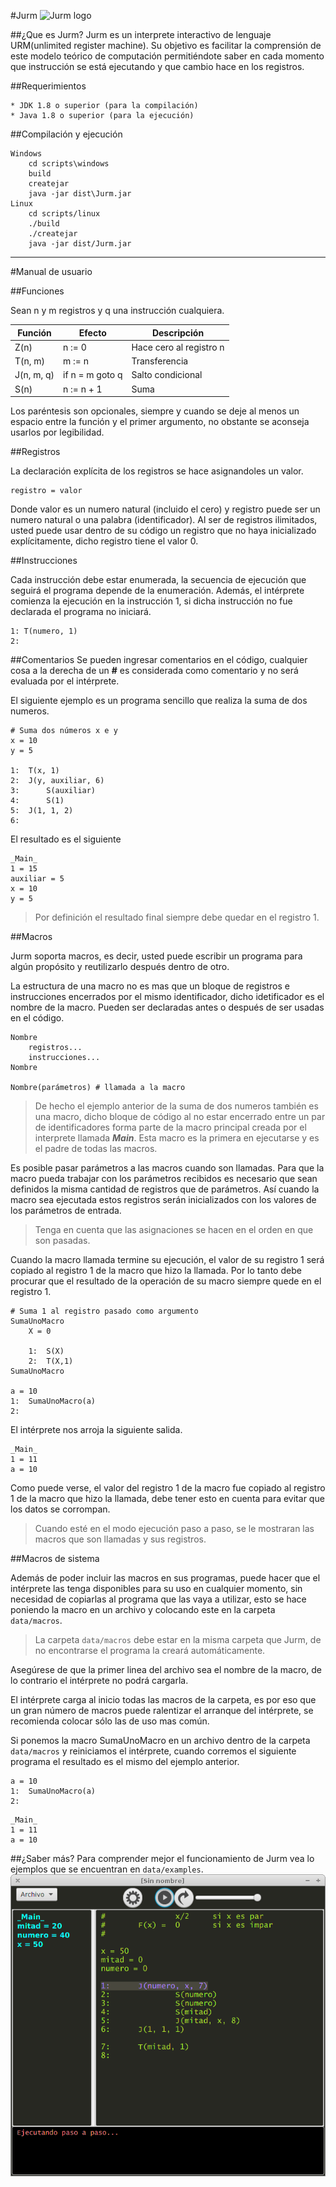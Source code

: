 #Jurm
![Jurm logo](Jurm.ico)

##¿Que es Jurm?
Jurm es un interprete interactivo de lenguaje URM(unlimited register machine).
Su objetivo es facilitar la comprensión de este modelo teórico de computación permitiéndote saber en cada momento que instrucción se está ejecutando y que cambio hace en los registros.

##Requerimientos

	* JDK 1.8 o superior (para la compilación)
	* Java 1.8 o superior (para la ejecución)

##Compilación y ejecución
```
Windows
	cd scripts\windows
	build
	createjar
	java -jar dist\Jurm.jar
Linux
	cd scripts/linux
	./build
	./createjar
	java -jar dist/Jurm.jar
```


_____________________________________________________________________
#Manual de usuario

##Funciones

Sean n y m registros y q una instrucción cualquiera.

|	Función		| Efecto			|	Descripción			 |
|---------------| ------------------|------------------------|
|	Z(n)		| n := 0			|Hace cero al registro n |
|	T(n, m)		| m := n 			|Transferencia			 |
|	J(n, m, q)	| if n = m goto q 	|Salto condicional		 |
|	S(n)		| n := n + 1		|Suma 					 |

Los paréntesis son opcionales, siempre y cuando se deje al menos un espacio entre la función y el primer argumento, no obstante se aconseja usarlos por legibilidad.


##Registros

La declaración explícita de los registros se hace asignandoles un valor.

```
registro = valor
```

Donde valor es un numero natural (incluido el cero) y registro puede ser un numero natural o una palabra (identificador).
Al ser de registros ilimitados, usted puede usar dentro de su código un registro que no haya inicializado explícitamente, dicho registro tiene el valor 0.



##Instrucciones

Cada instrucción debe estar enumerada, la secuencia de ejecución que seguirá el programa depende de la enumeración.
Además, el intérprete comienza la ejecución en la instrucción 1, si dicha instrucción no fue declarada el programa no iniciará.

```
1: T(numero, 1)
2:
```

##Comentarios
Se pueden ingresar comentarios en el código, cualquier cosa a la derecha de un **#** es considerada como comentario y no será evaluada por el intérprete.

El siguiente ejemplo es un programa sencillo que realiza la suma de dos numeros.

```
# Suma dos números x e y
x = 10
y = 5

1:	T(x, 1)
2:	J(y, auxiliar, 6)
3:		S(auxiliar)
4:		S(1)
5:	J(1, 1, 2)
6:
```

El resultado es el siguiente
```
_Main_
1 = 15
auxiliar = 5
x = 10
y = 5
```

> Por definición el resultado final siempre debe quedar en el registro 1.

##Macros

Jurm soporta macros, es decir, usted puede escribir un programa para algún propósito y reutilizarlo después dentro de otro.

La estructura de una macro no es mas que un bloque de registros e instrucciones encerrados por el mismo identificador, dicho idetificador es el nombre de la macro.
Pueden ser declaradas antes o después de ser usadas en el código.

```
Nombre
	registros...
	instrucciones...
Nombre

Nombre(parámetros) # llamada a la macro
```

> De hecho el ejemplo anterior de la suma de dos numeros también es una macro, dicho bloque de código al no estar encerrado entre un par de identificadores forma parte de la macro principal creada por el interprete llamada **_Main_**. Esta macro es la primera en ejecutarse y es el padre de todas las macros.

Es posible pasar parámetros a las macros cuando son llamadas.
Para que la macro pueda trabajar con los parámetros recibidos es necesario que sean definidos la misma cantidad de registros que de parámetros. Así cuando la macro sea ejecutada estos registros serán inicializados con los valores de los parámetros de entrada.

> Tenga en cuenta que las asignaciones se hacen en el orden en que son pasadas.

Cuando la macro llamada termine su ejecución, el valor de su registro 1 será copiado al registro 1 de la macro que hizo la llamada. Por lo tanto debe procurar que el resultado de la operación de su macro siempre quede en el registro 1.

```
# Suma 1 al registro pasado como argumento
SumaUnoMacro
	X = 0
	
	1:	S(X)
	2:	T(X,1)
SumaUnoMacro

a = 10
1:	SumaUnoMacro(a)
2:
```

El intérprete nos arroja la siguiente salida.

```
_Main_
1 = 11
a = 10
```

Como puede verse, el valor del registro 1 de la macro fue copiado al registro 1 de la macro que hizo la llamada, debe tener esto en cuenta para evitar que los datos se corrompan.

> Cuando esté en el modo ejecución paso a paso, se le mostraran las macros que son llamadas y sus registros.


##Macros de sistema

Además de poder incluir las macros en sus programas, puede hacer que el intérprete las tenga disponibles para su uso en cualquier momento, sin necesidad de copiarlas al programa que las vaya a utilizar, esto se hace poniendo la macro en un archivo y colocando este en la carpeta `data/macros`.

> La carpeta `data/macros` debe estar en la misma carpeta que Jurm, de no encontrarse el programa la creará automáticamente.

Asegúrese de que la primer linea del archivo sea el nombre de la macro, de lo contrario  el intérprete no podrá cargarla.

El intérprete carga al inicio todas las macros de la carpeta, es por eso que un gran número de macros puede ralentizar el arranque del intérprete, se recomienda colocar sólo las de uso mas común.

Si ponemos la macro SumaUnoMacro en un archivo dentro de la carpeta `data/macros` y reiniciamos el intérprete, cuando corremos el siguiente programa el resultado es el mismo del ejemplo anterior.

```
a = 10
1:	SumaUnoMacro(a)
2:
```
```
_Main_
1 = 11
a = 10
```
##¿Saber más?
Para comprender mejor el funcionamiento de Jurm vea lo ejemplos que se encuentran en `data/examples`.
![Jurm screenshot](man/screenshot1.png)

